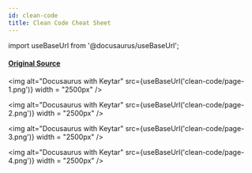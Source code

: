 ```yaml
---
id: clean-code
title: Clean Code Cheat Sheet
---
```


import useBaseUrl from '@docusaurus/useBaseUrl';

#### [Original Source](https://www.planetgeek.ch/wp-content/uploads/2014/11/Clean-Code-V2.4.pdf)

<img alt="Docusaurus with Keytar" src={useBaseUrl('clean-code/page-1.png')} width = "2500px" />

<img alt="Docusaurus with Keytar" src={useBaseUrl('clean-code/page-2.png')} width = "2500px" />

<img alt="Docusaurus with Keytar" src={useBaseUrl('clean-code/page-3.png')} width = "2500px" />

<img alt="Docusaurus with Keytar" src={useBaseUrl('clean-code/page-4.png')} width = "2500px" />
